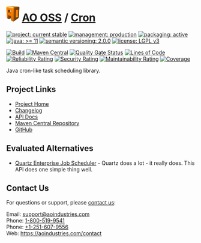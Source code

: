 # [<img src="ao-logo.png" alt="AO Logo" width="35" height="40">](https://github.com/ao-apps) [AO OSS](https://github.com/ao-apps/ao-oss) / [Cron](https://github.com/ao-apps/ao-cron)

[![project: current stable](https://oss.aoapps.com/ao-badges/project-current-stable.svg)](https://aoindustries.com/life-cycle#project-current-stable)
[![management: production](https://oss.aoapps.com/ao-badges/management-production.svg)](https://aoindustries.com/life-cycle#management-production)
[![packaging: active](https://oss.aoapps.com/ao-badges/packaging-active.svg)](https://aoindustries.com/life-cycle#packaging-active)  
[![java: &gt;= 11](https://oss.aoapps.com/ao-badges/java-11.svg)](https://docs.oracle.com/en/java/javase/11/docs/api/)
[![semantic versioning: 2.0.0](https://oss.aoapps.com/ao-badges/semver-2.0.0.svg)](https://semver.org/spec/v2.0.0.html)
[![license: LGPL v3](https://oss.aoapps.com/ao-badges/license-lgpl-3.0.svg)](https://www.gnu.org/licenses/lgpl-3.0)

[![Build](https://github.com/ao-apps/ao-cron/workflows/Build/badge.svg?branch=master)](https://github.com/ao-apps/ao-cron/actions?query=workflow%3ABuild)
[![Maven Central](https://maven-badges.herokuapp.com/maven-central/com.aoapps/ao-cron/badge.svg)](https://maven-badges.herokuapp.com/maven-central/com.aoapps/ao-cron)
[![Quality Gate Status](https://sonarcloud.io/api/project_badges/measure?branch=master&project=com.aoapps%3Aao-cron&metric=alert_status)](https://sonarcloud.io/dashboard?branch=master&id=com.aoapps%3Aao-cron)
[![Lines of Code](https://sonarcloud.io/api/project_badges/measure?branch=master&project=com.aoapps%3Aao-cron&metric=ncloc)](https://sonarcloud.io/component_measures?branch=master&id=com.aoapps%3Aao-cron&metric=ncloc)  
[![Reliability Rating](https://sonarcloud.io/api/project_badges/measure?branch=master&project=com.aoapps%3Aao-cron&metric=reliability_rating)](https://sonarcloud.io/component_measures?branch=master&id=com.aoapps%3Aao-cron&metric=Reliability)
[![Security Rating](https://sonarcloud.io/api/project_badges/measure?branch=master&project=com.aoapps%3Aao-cron&metric=security_rating)](https://sonarcloud.io/component_measures?branch=master&id=com.aoapps%3Aao-cron&metric=Security)
[![Maintainability Rating](https://sonarcloud.io/api/project_badges/measure?branch=master&project=com.aoapps%3Aao-cron&metric=sqale_rating)](https://sonarcloud.io/component_measures?branch=master&id=com.aoapps%3Aao-cron&metric=Maintainability)
[![Coverage](https://sonarcloud.io/api/project_badges/measure?branch=master&project=com.aoapps%3Aao-cron&metric=coverage)](https://sonarcloud.io/component_measures?branch=master&id=com.aoapps%3Aao-cron&metric=Coverage)

Java cron-like task scheduling library.

## Project Links
* [Project Home](https://oss.aoapps.com/cron/)
* [Changelog](https://oss.aoapps.com/cron/changelog)
* [API Docs](https://oss.aoapps.com/cron/apidocs/)
* [Maven Central Repository](https://central.sonatype.com/artifact/com.aoapps/ao-cron)
* [GitHub](https://github.com/ao-apps/ao-cron)

## Evaluated Alternatives
* [Quartz Enterprise Job Scheduler](https://github.com/quartz-scheduler/quartz) - Quartz does a lot - it really does.  This API does one simple thing well.

## Contact Us
For questions or support, please [contact us](https://aoindustries.com/contact):

Email: [support@aoindustries.com](mailto:support@aoindustries.com)  
Phone: [1-800-519-9541](tel:1-800-519-9541)  
Phone: [+1-251-607-9556](tel:+1-251-607-9556)  
Web: https://aoindustries.com/contact
